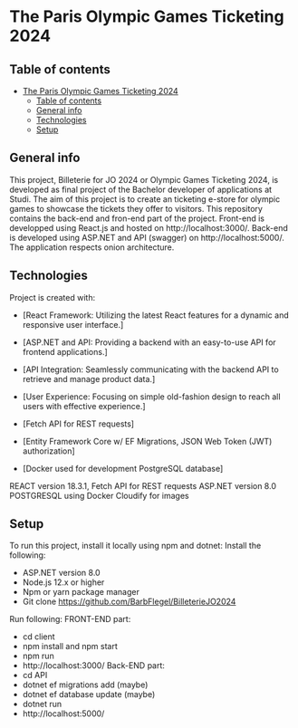 # The Paris Olympic Games Ticketing 2024

## Table of contents
- [The Paris Olympic Games Ticketing 2024](#the-paris-olympic-games-ticketing-2024)
  - [Table of contents](#table-of-contents)
  - [General info](#general-info)
  - [Technologies](#technologies)
  - [Setup](#setup)

## General info
This project, Billeterie for JO 2024 or Olympic Games Ticketing 2024, is developed as final project of the Bachelor developer of applications at Studi. The aim of this project is to create an ticketing e-store for olympic games to showcase the tickets they offer to visitors. This repository contains the back-end and fron-end part of the project. Front-end is developped using React.js and hosted on http://localhost:3000/. Back-end is developed using ASP.NET and API (swagger) on http://localhost:5000/. The application respects onion architecture.
	
## Technologies
Project is created with:
- [React Framework: Utilizing the latest React features for a dynamic and responsive user interface.]
- [ASP.NET and API: Providing a backend with an easy-to-use API for frontend applications.]
- [API Integration: Seamlessly communicating with the backend API to retrieve and manage product data.]
- [User Experience: Focusing on simple old-fashion design to reach all users with effective experience.]

- [Fetch API for REST requests]
- [Entity Framework Core w/ EF Migrations, JSON Web Token (JWT) authorization]
- [Docker used for development PostgreSQL database]

REACT version 18.3.1, Fetch API for REST requests
ASP.NET version 8.0
POSTGRESQL using Docker 
Cloudify for images
	
## Setup
To run this project, install it locally using npm and dotnet:
Install the following:
- ASP.NET version 8.0
- Node.js 12.x or higher
- Npm or yarn package manager
- Git clone https://github.com/BarbFlegel/BilleterieJO2024

Run following:
FRONT-END part:
- cd client 
- npm install and npm start
- npm run
- http://localhost:3000/
Back-END part:
- cd API 
- dotnet ef migrations add (maybe)
- dotnet ef database update (maybe)
- dotnet run
- http://localhost:5000/
